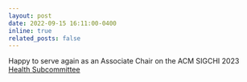 ```yaml
---
layout: post
date: 2022-09-15 16:11:00-0400
inline: true
related_posts: false
---
```


Happy to serve again as an Associate Chair on the ACM SIGCHI 2023 [Health Subcommittee](https://chi2023.acm.org/subcommittees/selecting-a-subcommittee/#health)
